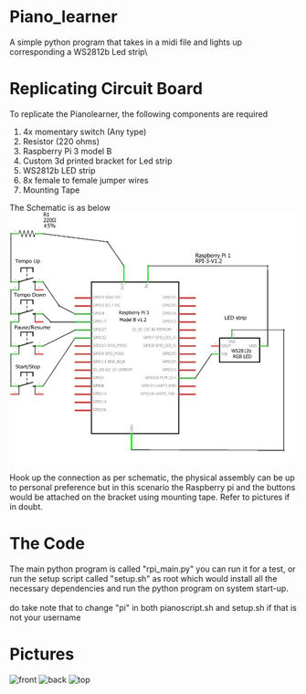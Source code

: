 # Piano_learner
A simple python program that takes in a midi file and lights up corresponding a WS2812b Led strip\
# Replicating Circuit Board
To replicate the Pianolearner, the following components are required

1. 4x momentary switch (Any type)
2. Resistor (220 ohms)
3. Raspberry Pi 3 model B
4. Custom 3d printed bracket for Led strip
5. WS2812b LED strip
6. 8x female to female jumper wires
7. Mounting Tape

The Schematic is as below
![schematic](./Pictures/schematic.png)

Hook up the connection as per schematic, the physical assembly can be up to personal preference but in this scenario the Raspberry pi and the buttons would be attached on the bracket using mounting tape. Refer to pictures if in doubt.

# The Code
The main python program is called "rpi_main.py" you can run it for a test, or run the setup script called "setup.sh" as root which would install all the necessary dependencies and run the python program on system start-up.\
\
do take note that to change "pi" in both pianoscript.sh and setup.sh if that is not your username
# Pictures
![front](./Pictures/front.png)
![back](./Pictures/back.png)
![top](./Pictures/top.png)
